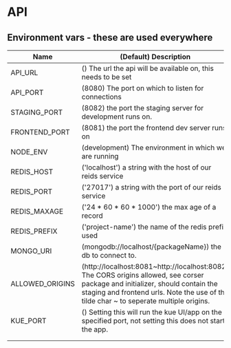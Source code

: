 # API
## Environment vars - these are used everywhere
| Name  | (Default) Description  |
|---|---|
| API_URL  | () The url the api will be available on, this needs to be set |
| API_PORT  | (8080) The port on which to listen for connections  |
| STAGING_PORT  | (8082) the port the staging server for development runs on.  |
| FRONTEND_PORT  | (8081) the port the frontend dev server runs on  |
| NODE_ENV  | (development) The environment in which we are running  |
| REDIS_HOST  | ('localhost') a string with the host of our reids service  |
| REDIS_PORT  | ('27017') a string with the port of our reids service  |
| REDIS_MAXAGE  | ('24 * 60 * 60 * 1000') the max age of a record  |
| REDIS_PREFIX  | ('project-name') the name of the redis prefix used |
| MONGO_URI  | (mongodb://localhost/{packageName}) the db to connect to.  |
| ALLOWED_ORIGINS  | (http://localhost:8081~http://localhost:8082) The CORS origins allowed, see corser package and initializer, should contain the staging and frontend urls. Note the use of the tilde char ~ to seperate multiple origins.   |
| KUE_PORT  | () Setting this will run the kue UI/app on the specified port, not setting this does not start the app.  |
|   |   |
|   |   |
